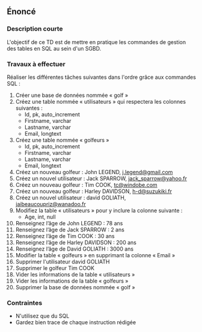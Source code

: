 ## Énoncé

### Description courte

L'objectif de ce TD est de mettre en pratique les commandes de gestion des tables en SQL au sein d'un SGBD.

### Travaux à effectuer

Réaliser les différentes tâches suivantes dans l'ordre grâce aux commandes SQL :

1. Créer une base de données nommée « golf »
2. Créez une table nommée « utilisateurs » qui respectera les colonnes suivantes : 
    - Id, pk, auto_increment
    - Firstname, varchar
    - Lastname, varchar
    - Email, longtext
3. Créez une table nommée « golfeurs »
    - Id, pk, auto_increment
    - Firstname, varchar
    - Lastname, varchar
    - Email, longtext
4. Créez un nouveau golfeur : John LEGEND, j.legend@gmail.com
5. Créez un nouvel utilisateur : Jack SPARROW, jack_sparrow@yahoo.fr
6. Créez un nouveau golfeur : Tim COOK, tc@windobe.com
7. Créez un nouveau golfeur : Harley DAVIDSON, h-d@suzukiki.fr
8. Créez un nouvel utilisateur : david GOLIATH, jaibeaucoupriz@wanadoo.fr
9. Modifiez la table « utilisateurs » pour y inclure la colonne suivante : 
    - Age, int, null
10. Renseignez l’âge de John LEGEND : 78 ans
11. Renseignez l’âge de Jack SPARROW : 2 ans
12. Renseignez l’âge de Tim COOK : 30 ans
13. Renseignez l’âge de Harley DAVIDSON : 200 ans
14. Renseignez l’âge de David GOLIATH : 3000 ans
15. Modifier la table « golfeurs » en supprimant la colonne « Email »
16. Supprimer l'utilisateur david GOLIATH
17. Supprimer le golfeur Tim COOK
18. Vider les informations de la table « utilisateurs »
19. Vider les informations de la table « golfeurs »
20. Supprimer la base de données nommée « golf »

### Contraintes

- N'utilisez que du SQL
- Gardez bien trace de chaque instruction rédigée